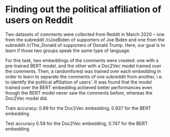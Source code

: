 # Finding out the political affiliation of users on Reddit

Two datasets of comments were collected from Reddit in March 2020 – one from the subreddit /r/JoeBiden of supporters of Joe Biden and one from the subreddit /r/The_Donald of supporters of Donald Trump. Here, our goal is to learn if those two groups speak the same type of language.

For this task, two embeddings of the comments were created: one with a pre-trained BERT model, and the other with a Doc2Vec model trained over the comments. Then, a randomforest was trained over each embedding in order to learn to separate the comments of one subreddit from another, i.e. to identify the political affiliation of users'. It was found that the model trained over the BERT embedding achieved better performances even though the BERT model never saw the comments before, whereas the Doc2Vec model did.

Train accuracy: 0.89 for the Doc2Vec embedding, 0.937 for the BERT embedding

Test accuracy 0.58 for the Doc2Vec embedding, 0.747 for the BERT embedding
